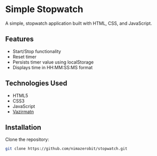 # Simple Stopwatch

A simple, stopwatch application built with HTML, CSS, and JavaScript.

## Features

- Start/Stop functionality
- Reset timer
- Persists timer value using localStorage
- Displays time in HH:MM:SS:MS format

## Technologies Used

- HTML5
- CSS3
- JavaScript
- [Vazirmatn](https://github.com/rastikerdar/vazirmatn)

## Installation

Clone the repository:
```bash
git clone https://github.com/nimazerobit/stopwatch.git